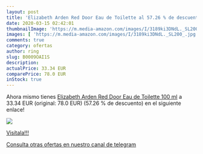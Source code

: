 ```yaml
---
layout: post
title: 'Elizabeth Arden Red Door Eau de Toilette al 57.26 % de descuento'
date: 2020-03-15 02:42:01
thumbnailImage: 'https://m.media-amazon.com/images/I/3189ki3DNdL._SL200_.jpg'
images: [ 'https://m.media-amazon.com/images/I/3189ki3DNdL._SL200_.jpg' ]
comments: true
category: ofertas
author: ring
slug: B0009OAI1S
description:
actualPrice: 33.34 EUR
comparePrice: 78.0 EUR
inStock: true
---
```


Ahora mismo tienes [Elizabeth Arden Red Door Eau de Toilette 100 ml](https://www.amazon.com/dp/B0009OAI1S/?tag=redken08-20) a 33.34 EUR (original: 78.0 EUR) (57.26 %  de descuento) en el siguiente enlace!

[![](https://m.media-amazon.com/images/I/3189ki3DNdL._SL200_.jpg)](https://www.amazon.com/dp/B0009OAI1S/?tag=redken08-20)

[Visítala!!!](https://www.amazon.com/dp/B0009OAI1S/?tag=redken08-20)

[Consulta otras ofertas en nuestro canal de telegram](https://t.me/s/ofertas25)
